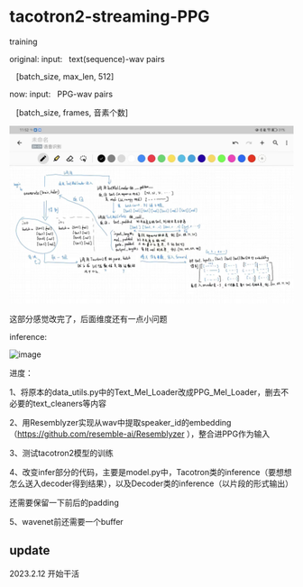 # tacotron2-streaming-PPG

training  

original:  input: &nbsp; text(sequence)-wav pairs
   
&nbsp;&nbsp;  [batch_size, max_len, 512]
   
now:  input: &nbsp; PPG-wav pairs

&nbsp;&nbsp;   [batch_size, frames, 音素个数]

![image](https://github.com/Anti-Entrophic/tacotron2-multispeaker-streaming-PPG/blob/main/IMG/load_data.jpg)

这部分感觉改完了，后面维度还有一点小问题

inference:

![image](https://github.com/Anti-Entrophic/tacotron2-streaming-PPG/blob/main/IMG/infer.jpg)

进度： 

1、将原本的data_utils.py中的Text_Mel_Loader改成PPG_Mel_Loader，删去不必要的text_cleaners等内容

2、用Resemblyzer实现从wav中提取speaker_id的embedding（https://github.com/resemble-ai/Resemblyzer ），整合进PPG作为输入

3、测试tacotron2模型的训练

4、改变infer部分的代码，主要是model.py中，Tacotron类的inference（要想想怎么送入decoder得到结果），以及Decoder类的inference（以片段的形式输出）

还需要保留一下前后的padding

5、wavenet前还需要一个buffer

## update  
2023.2.12 开始干活
